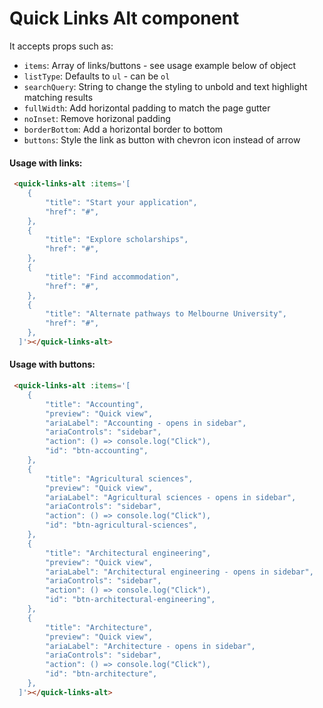 # Quick Links Alt component

It accepts props such as:

- `items`: Array of links/buttons - see usage example below of object
- `listType`: Defaults to `ul` - can be `ol`
- `searchQuery`: String to change the styling to unbold and text highlight matching results
- `fullWidth`: Add horizontal padding to match the page gutter
- `noInset`: Remove horizonal padding
- `borderBottom`: Add a horizontal border to bottom
- `buttons`: Style the link as button with chevron icon instead of arrow

#### Usage with links:

```html
 <quick-links-alt :items='[
    {
        "title": "Start your application",
        "href": "#",
    },
    {
        "title": "Explore scholarships",
        "href": "#",
    },
    {
        "title": "Find accommodation",
        "href": "#",
    },
    {
        "title": "Alternate pathways to Melbourne University",
        "href": "#",
    },
  ]'></quick-links-alt>
```

#### Usage with buttons:

```html
 <quick-links-alt :items='[
    {
        "title": "Accounting",
        "preview": "Quick view",
        "ariaLabel": "Accounting - opens in sidebar",
        "ariaControls": "sidebar",
        "action": () => console.log("Click"),
        "id": "btn-accounting",
    },
    {
        "title": "Agricultural sciences",
        "preview": "Quick view",
        "ariaLabel": "Agricultural sciences - opens in sidebar",
        "ariaControls": "sidebar",
        "action": () => console.log("Click"),
        "id": "btn-agricultural-sciences",
    },
    {
        "title": "Architectural engineering",
        "preview": "Quick view",
        "ariaLabel": "Architectural engineering - opens in sidebar",
        "ariaControls": "sidebar",
        "action": () => console.log("Click"),
        "id": "btn-architectural-engineering",
    },
    {
        "title": "Architecture",
        "preview": "Quick view",
        "ariaLabel": "Architecture - opens in sidebar",
        "ariaControls": "sidebar",
        "action": () => console.log("Click"),
        "id": "btn-architecture",
    },
  ]'></quick-links-alt>
```
